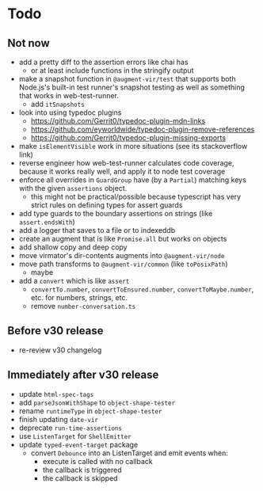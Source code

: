 # Todo

## Not now

-   add a pretty diff to the assertion errors like chai has
    -   or at least include functions in the stringify output
-   make a snapshot function in `@augment-vir/test` that supports both Node.js's built-in test runner's snapshot testing as well as something that works in web-test-runner.
    -   add `itSnapshots`
-   look into using typedoc plugins
    -   https://github.com/Gerrit0/typedoc-plugin-mdn-links
    -   https://github.com/eyworldwide/typedoc-plugin-remove-references
    -   https://github.com/Gerrit0/typedoc-plugin-missing-exports
-   make `isElementVisible` work in more situations (see its stackoverflow link)
-   reverse engineer how web-test-runner calculates code coverage, because it works really well, and apply it to node test coverage
-   enforce all overrides in `GuardGroup` have (by a `Partial`) matching keys with the given `assertions` object.
    -   this might not be practical/possible because typescript has very strict rules on defining types for assert guards
-   add type guards to the boundary assertions on strings (like `assert.endsWith`)
-   add a logger that saves to a file or to indexeddb
-   create an augment that is like `Promise.all` but works on objects
-   add shallow copy and deep copy
-   move virmator's dir-contents augments into `@augment-vir/node`
-   move path transforms to `@augment-vir/common` (like `toPosixPath`)
    -   maybe
-   add a `convert` which is like `assert`
    -   `convertTo.number`, `convertToEnsured.number`, `convertToMaybe.number`, etc. for numbers, strings, etc.
    -   remove `number-conversation.ts`

## Before v30 release

-   re-review v30 changelog

## Immediately after v30 release

-   update `html-spec-tags`
-   add `parseJsonWithShape` to `object-shape-tester`
-   rename `runtimeType` in `object-shape-tester`
-   finish updating `date-vir`
-   deprecate `run-time-assertions`
-   use `ListenTarget` for `ShellEmitter`
-   update `typed-event-target` package
    -   convert `Debounce` into an ListenTarget and emit events when:
        -   execute is called with no callback
        -   the callback is triggered
        -   the callback is skipped
